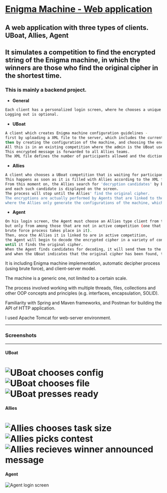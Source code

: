 # [Enigma Machine - Web application](https://guybeckenstein.github.io/crack-the-enigma-v2/)
## A web application with three types of clients. UBoat, Allies, Agent

## It simulates a competition to find the encrypted string of the Enigma machine, in which the winners are those who find the original cipher in the shortest time.

### This is mainly a backend project.

- **General**
```bash
Each client has a personalized login screen, where he chooses a unique username from all types of clients.
Logging out is optional.
```
- **UBoat**
```bash
A client which creates Enigma machine configuration guidelines - 
first by uploading a XML file to the server, which includes the current Enigma machine that is used, 
then by creating the configuration of the machine, and choosing the encrypted message to be decrypted. 
All this is in an existing competition where the admin is the UBoat user.
This encrypted message is forwarded to all Allies teams.
The XML file defines the number of participants allowed and the dictionary used in the competition.
```

- **Allies**
```bash
A client who chooses a UBoat competition that is waiting for participants, and joins it, until it starts. 
This happens as soon as it is filled with Allies according to the XML file definitions. 
From this moment on, the Allies search for 'decryption candidates' by brute force, 
and each such candidate is displayed on the screen. 
The process will stop until the Allies' find the original cipher.
The encryptions are actually performed by Agents that are linked to the Allies, 
where the Allies only generate the configurations of the machine, which each Agent encrypts by itself.
```

- **Agent**
```bash
On his login screen, the Agent must choose an Allies type client from the multitude of options presented to him, 
but only from among those that are not in active competition (one that has started and in fact the whole 
brute force process takes place in it).
Then, once the Allies it is linked to are in active competition, 
the Agent will begin to decode the encrypted cipher in a variety of configurations, 
until it finds the original cipher.
When the Agent finds candidates for decoding, it will send them to the Allies, 
and when the UBoat indicates that the original cipher has been found, the identity of the winning Allies will be announced.
```


It is including Enigma machine implementation, automatic decipher process (using brute force), and client-server model. 

The machine is a generic one, not limited to a certain scale. 

The process involved working with multiple threads, files, collections and other OOP concepts and principles (e.g. interfaces, encapsulation, SOLID). 

Familiarity with Spring and Maven frameworks, and Postman for building the API of HTTP application.

I used Apache Tomcat for web-server environment.


------
### Screenshots
------
#### UBoat
![UBoat chooses config](https://user-images.githubusercontent.com/82370205/198925523-fd81bdd4-4273-45eb-aee2-5fb256a3ea4e.png)
![UBoat chooses file](https://user-images.githubusercontent.com/82370205/198925527-71acedb7-3947-4051-9dda-d006a470721b.png)
![UBoat presses ready](https://user-images.githubusercontent.com/82370205/198925529-2081b9b6-1551-4451-8965-9c5fb4f6cdec.png)
======
#### Allies
![Allies chooses task size](https://user-images.githubusercontent.com/82370205/198925539-641443d1-03bf-49d9-8e39-8cd70724bad9.png)
![Allies picks contest](https://user-images.githubusercontent.com/82370205/198925540-488a8d7a-1f14-4ef2-a2c8-bf38f4233f8d.png)
![Allies recieves winner announced message](https://user-images.githubusercontent.com/82370205/198925541-ead0ac12-cfcd-43cd-a4f8-dabf75a15ab1.png)
======
#### Agent
![Agent login screen](https://user-images.githubusercontent.com/82370205/198925546-b25b74f5-0eaa-46d5-b338-ae7bafd61d44.png)
